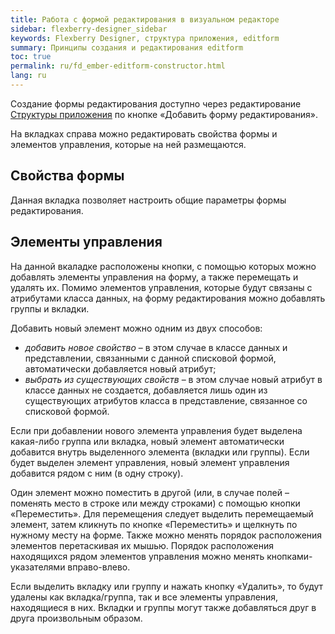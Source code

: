 ```yaml
---
title: Работа с формой редактирования в визуальном редакторе
sidebar: flexberry-designer_sidebar
keywords: Flexberry Designer, структура приложения, editform
summary: Принципы создания и редактирования editform
toc: true
permalink: ru/fd_ember-editform-constructor.html
lang: ru
---
```


Создание формы редактирования доступно через редактирование [Структуры приложения](fd_structure_all_forms.html) по кнопке «Добавить форму редактирования». 
 
На вкладках справа можно редактировать свойства формы и элементов управления, которые на ней размещаются.

## Свойства формы

Данная вкладка позволяет настроить общие параметры формы редактирования.
 
## Элементы управления

На данной вкаладке расположены кнопки, с помощью которых можно добавлять элементы управления на форму, а также перемещать и удалять их. Помимо элементов управления, которые будут связаны с атрибутами класса данных, на форму редактирования можно добавлять группы и вкладки.

Добавить новый элемент можно одним из двух способов:

* _добавить новое свойство_ – в этом случае в классе данных и представлении, связанными с данной списковой формой, автоматически добавляется новый атрибут;
* _выбрать из существующих свойств_ – в этом случае новый атрибут в классе данных не создается, добавляется лишь один из существующих атрибутов класса в представление, связанное со списковой формой.
 
Если при добавлении нового элемента управления будет выделена какая-либо группа или вкладка, новый элемент автоматически добавится внутрь выделенного элемента (вкладки или группы). Если будет выделен элемент управления, новый элемент управления добавится рядом с ним (в одну строку).
 
Один элемент можно поместить в другой (или, в случае полей – поменять место в строке или между строками) с помощью кнопки «Переместить». Для перемещения следует выделить перемещаемый элемент, затем кликнуть по кнопке «Переместить» и щелкнуть по нужному месту на форме. Также можно менять порядок расположения элементов перетаскивая их мышью. Порядок расположения находящихся рядом элементов управления можно менять кнопками-указателями вправо-влево.
 
Если выделить вкладку или группу и нажать кнопку «Удалить», то будут удалены как вкладка/группа, так и все элементы управления, находящиеся в них. Вкладки и группы могут также добавляться друг в друга произвольным образом.
